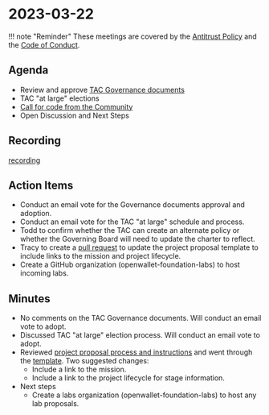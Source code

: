 # 2023-03-22

!!! note "Reminder"
    These meetings are covered by the [Antitrust Policy](../governance/antitrust.md) and the [Code of Conduct](../governance/code-of-conduct.md).

## Agenda
- Review and approve [TAC Governance documents](../governance/index.md)
- TAC "at large" elections
- [Call for code from the Community](https://github.com/openwallet-foundation/project-proposals)
- Open Discussion and Next Steps

## Recording
[recording]()

## Action Items
- Conduct an email vote for the Governance documents approval and adoption.
- Conduct an email vote for the TAC "at large" schedule and process.
- Todd to confirm whether the TAC can create an alternate policy or whether the Governing Board will need to update the charter to reflect.
- Tracy to create a [pull request](https://github.com/openwallet-foundation/project-proposals/pull/6) to update the project proposal template to include links to the mission and project lifecycle.
- Create a GitHub organization (openwallet-foundation-labs) to host incoming labs.

## Minutes
- No comments on the TAC Governance documents. Will conduct an email vote to adopt.
- Discussed TAC "at large" election process. Will conduct an email vote to adopt.
- Reviewed [project proposal process and instructions](https://github.com/openwallet-foundation/project-proposals) and went through the [template](https://github.com/openwallet-foundation/project-proposals/blob/main/proposal-template.md). Two suggested changes:
    - Include a link to the mission.
    - Include a link to the project lifecycle for stage information.
- Next steps
    - Create a labs organization (openwallet-foundation-labs) to host any lab proposals.

